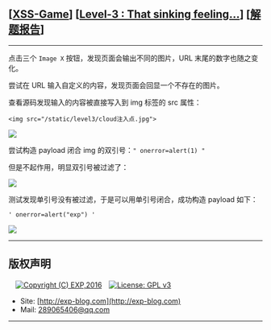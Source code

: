 ## [[XSS-Game](https://xss-game.appspot.com/)] [[Level-3 : That sinking feeling...](https://xss-game.appspot.com/level3)] [[解题报告](http://exp-blog.com/2019/02/15/pid-3331/)]

------

点击三个 `Image X` 按钮，发现页面会输出不同的图片，URL 末尾的数字也随之变化。

尝试在 URL 输入自定义的内容，发现页面会回显一个不存在的图片。

查看源码发现输入的内容被直接写入到 img 标签的 src 属性：

`<img src="/static/level3/cloud注入点.jpg">`

![](https://github.com/lyy289065406/CTF-Solving-Reports/blob/master/xss-game/level-3/imgs/01.png)

尝试构造 payload 闭合 img 的双引号：`" onerror=alert(1) "`

但是不起作用，明显双引号被过滤了：

![](https://github.com/lyy289065406/CTF-Solving-Reports/blob/master/xss-game/level-3/imgs/02.png)

测试发现单引号没有被过滤，于是可以用单引号闭合，成功构造 payload 如下：

`' onerror=alert("exp") '`

![](https://github.com/lyy289065406/CTF-Solving-Reports/blob/master/xss-game/level-3/imgs/03.png)

------

## 版权声明

　[![Copyright (C) EXP,2016](https://img.shields.io/badge/Copyright%20(C)-EXP%202016-blue.svg)](http://exp-blog.com)　[![License: GPL v3](https://img.shields.io/badge/License-GPL%20v3-blue.svg)](https://www.gnu.org/licenses/gpl-3.0)
  

- Site: [http://exp-blog.com](http://exp-blog.com) 
- Mail: <a href="mailto:289065406@qq.com?subject=[EXP's Github]%20Your%20Question%20（请写下您的疑问）&amp;body=What%20can%20I%20help%20you?%20（需要我提供什么帮助吗？）">289065406@qq.com</a>


------

